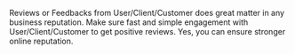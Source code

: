 Reviews or Feedbacks from User/Client/Customer does great matter in any business reputation. Make sure fast and simple engagement with User/Client/Customer to get positive reviews. Yes, you can ensure stronger online reputation.
